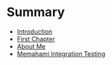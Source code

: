 # Summary

* [Introduction](README.md)
* [First Chapter](chapter1.md)
* [About Me](about-me.md)
* [Memahami Integration Testing](memahami-integration-testing.md)


